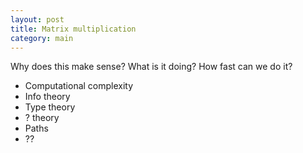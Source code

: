 ```yaml
---
layout: post
title: Matrix multiplication
category: main
---
```


Why does this make sense? What is it doing? How fast can we do it?

* Computational complexity
* Info theory
* Type theory
* ? theory
* Paths
* ??